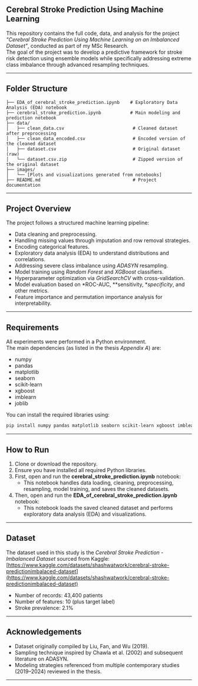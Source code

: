 ## Cerebral Stroke Prediction Using Machine Learning

This repository contains the full code, data, and analysis for the project *"Cerebral Stroke Prediction Using Machine Learning on an Imbalanced Dataset"*, conducted as part of my MSc Research.  
The goal of the project was to develop a predictive framework for stroke risk detection using ensemble models while specifically addressing extreme class imbalance through advanced resampling techniques.

---

## Folder Structure

```plaintext
├── EDA_of_cerebral_stroke_prediction.ipynb    # Exploratory Data Analysis (EDA) notebook
├── cerebral_stroke_prediction.ipynb           # Main modeling and prediction notebook
├── data/
│   ├── clean_data.csv                          # Cleaned dataset after preprocessing
│   ├── clean_data_encoded.csv                  # Encoded version of the cleaned dataset
│   ├── dataset.csv                             # Original dataset (raw)
│   └── dataset.csv.zip                         # Zipped version of the original dataset
├── images/
│   └── [Plots and visualizations generated from notebooks]
├── README.md                                   # Project documentation
```

---

## Project Overview

The project follows a structured machine learning pipeline:
- Data cleaning and preprocessing.
- Handling missing values through imputation and row removal strategies.
- Encoding categorical features.
- Exploratory data analysis (EDA) to understand distributions and correlations.
- Addressing severe class imbalance using *ADASYN* resampling.
- Model training using *Random Forest* and *XGBoost* classifiers.
- Hyperparameter optimization via *GridSearchCV* with cross-validation.
- Model evaluation based on *ROC-AUC, **sensitivity, **specificity*, and other metrics.
- Feature importance and permutation importance analysis for interpretability.

---

## Requirements

All experiments were performed in a Python environment.  
The main dependencies (as listed in the thesis *Appendix A*) are:

- numpy
- pandas
- matplotlib
- seaborn
- scikit-learn
- xgboost
- imblearn
- joblib

You can install the required libraries using:


```bash
pip install numpy pandas matplotlib seaborn scikit-learn xgboost imblearn joblib
```

---

## How to Run

1. Clone or download the repository.
2. Ensure you have installed all required Python libraries.
3. First, open and run the **cerebral_stroke_prediction.ipynb** notebook:
   - This notebook handles data loading, cleaning, preprocessing, resampling, model training, and saves the cleaned datasets.
4. Then, open and run the **EDA_of_cerebral_stroke_prediction.ipynb** notebook:
   - This notebook loads the saved cleaned dataset and performs exploratory data analysis (EDA) and visualizations.

---

## Dataset

The dataset used in this study is the *Cerebral Stroke Prediction - Imbalanced Dataset* sourced from Kaggle:  
[https://www.kaggle.com/datasets/shashwatwork/cerebral-stroke-predictionimbalaced-dataset](https://www.kaggle.com/datasets/shashwatwork/cerebral-stroke-predictionimbalaced-dataset)

- Number of records: 43,400 patients
- Number of features: 10 (plus target label)
- Stroke prevalence: 2.1%

---

## Acknowledgements

- Dataset originally compiled by Liu, Fan, and Wu (2019).
- Sampling technique inspired by Chawla et al. (2002) and subsequent literature on ADASYN.
- Modeling strategies referenced from multiple contemporary studies (2019–2024) reviewed in the thesis.

---
